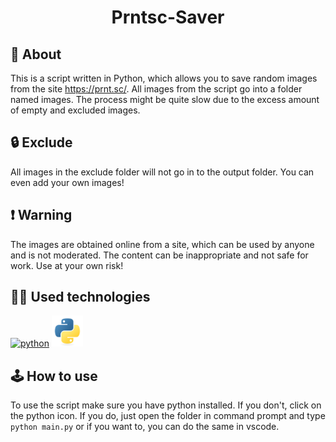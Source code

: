 <h1 align="center">Prntsc-Saver</h1>

## 👀 About
This is a script written in Python, which allows you to save random images from the site https://prnt.sc/. All images from the script go into a folder named images. The process might be quite slow due to the excess amount of empty and excluded images.

## 🔒 Exclude
All images in the exclude folder will not go in to the output folder. You can even add your own images!

##  ❗ Warning
The images are obtained online from a site, which can be used by anyone and is not moderated. The content can be inappropriate and not safe for work. Use at your own risk!

## 👨‍💻 Used technologies
<a href="https://code.visualstudio.com" target="_blank" rel="noreferrer"> <img src="https://img.icons8.com/color/344/visual-studio-code-2019.png" alt="python" width="50" height="50"/></a>
<a href="https://www.python.org" target="_blank" rel="noreferrer"> <img src="https://raw.githubusercontent.com/devicons/devicon/master/icons/python/python-original.svg" alt="python" width="50" height="50"/></a>

## 🕹️ How to use
To use the script make sure you have python installed. If you don't, click on the python icon. If you do, just open the folder in command prompt and type `python main.py` or if you want to, you can do the same in vscode.